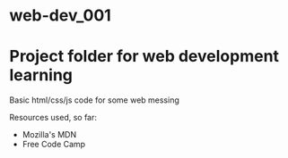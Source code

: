 # web-dev_001
<h1>Project folder for web development learning</h1>

<p>
Basic html/css/js code for some web messing

Resources used, so far:

<ul>
<li>Mozilla's MDN </li>
<li>Free Code Camp</li>
</ul>
</p>
